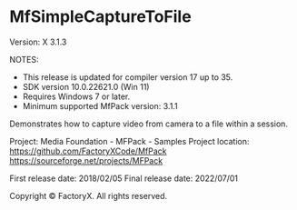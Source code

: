 # MfSimpleCaptureToFile
Version: X 3.1.3


NOTES: 
 - This release is updated for compiler version 17 up to 35.
 - SDK version 10.0.22621.0 (Win 11)
 - Requires Windows 7 or later.
 - Minimum supported MfPack version: 3.1.1

Demonstrates how to capture video from camera to a file within a session.

Project: Media Foundation - MFPack - Samples
Project location: https://github.com/FactoryXCode/MfPack
                  https://sourceforge.net/projects/MFPack

First release date: 2018/02/05
Final release date: 2022/07/01

Copyright © FactoryX. All rights reserved.